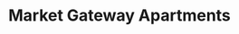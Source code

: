 ---
title: Market Gateway Apartments
phone: (877) 298-7852
website: http://www.marketgatewayapts.com/
management: EAH Housing Inc.
tags: []
---